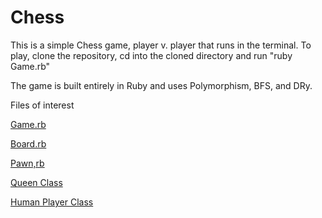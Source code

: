 # Chess



This is a simple Chess game, player v. player that runs in the terminal. 
To play, clone the repository, cd into the cloned directory and run "ruby Game.rb"

The game is built entirely in Ruby and uses Polymorphism, BFS, and DRy. 


Files of interest

[Game.rb](./Game.rb)

[Board.rb](./Board.rb) 

[Pawn,rb](./Pawn.rb)

[Queen Class](./Queen.rb)

[Human Player Class](./Human_Player.rb)


